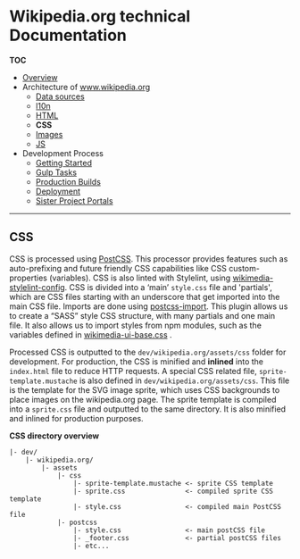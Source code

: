 # Wikipedia.org technical Documentation
**TOC**

- [Overview](../README.md)
- Architecture of www.wikipedia.org
	- [Data sources](data.md)
	- [l10n](l10n.md)
	- [HTML](html.md)
	- **CSS**
	- [Images](images.md)
	- [JS](javascript.md)
- Development Process
	- [Getting Started](../development/getting_started.md)
	- [Gulp Tasks](../development/gulp.md)
	- [Production Builds](../development/prod.md)
	- [Deployment](../development/deploy.md)
	- [Sister Project Portals](../development/sister_portals.md)

---
## CSS
CSS is processed using [PostCSS](http://postcss.org/). This processor provides features such as auto-prefixing and future friendly CSS capabilities like CSS custom-properties (variables). CSS is also linted with Stylelint, using [wikimedia-stylelint-config](https://github.com/wikimedia/stylelint-config-wikimedia). CSS is divided into a ‘main’ `style.css` file and 'partials', which are CSS files starting with an underscore that get imported into the main CSS file. Imports are done using [postcss-import](https://github.com/postcss/postcss-import). This plugin allows us to create a “SASS” style CSS structure, with many partials and one main file. It  also allows us to import styles from npm modules, such as the variables defined in [wikimedia-ui-base.css](https://phabricator.wikimedia.org/source/wikimedia-ui-base/browse/master/wikimedia-ui-base.css) .

Processed CSS is outputted to the `dev/wikipedia.org/assets/css` folder for development. For production, the CSS is minified and **inlined** into the `index.html` file to reduce HTTP requests. A special CSS related file, `sprite-template.mustache` is also defined in `dev/wikipedia.org/assets/css`. This file is the template for the SVG image sprite, which uses CSS backgrounds to place images on the wikipedia.org page. The sprite template is compiled into a `sprite.css` file and outputted to the same directory. It is also minified and inlined for production purposes.

**CSS directory overview**

```
|- dev/
    |- wikipedia.org/
        |- assets
            |- css
                |- sprite-template.mustache <- sprite CSS template
                |- sprite.css               <- compiled sprite CSS template
                |- style.css                <- compiled main PostCSS file
            |- postcss
                |- style.css                <- main postCSS file
                |- _footer.css              <- partial postCSS files
                |- etc...
```

